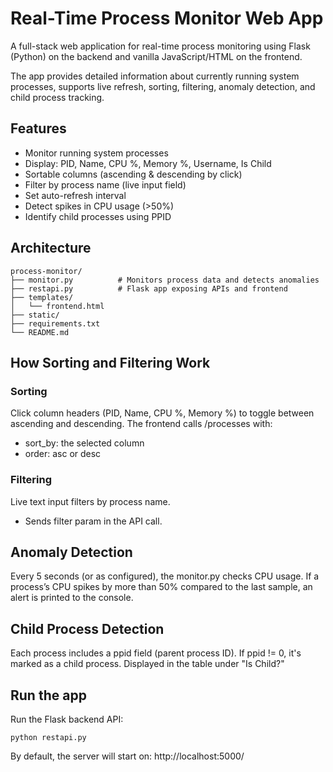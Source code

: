 # Real-Time Process Monitor Web App
A full-stack web application for real-time process monitoring using Flask (Python) on the backend and vanilla JavaScript/HTML on the frontend.

The app provides detailed information about currently running system processes, supports live refresh, sorting, filtering, anomaly detection, and child process tracking.

## Features
- Monitor running system processes
- Display: PID, Name, CPU %, Memory %, Username, Is Child
- Sortable columns (ascending & descending by click)
- Filter by process name (live input field)
- Set auto-refresh interval
- Detect spikes in CPU usage (>50%)
- Identify child processes using PPID

## Architecture
```
process-monitor/
├── monitor.py          # Monitors process data and detects anomalies
├── restapi.py          # Flask app exposing APIs and frontend
├── templates/
│   └── frontend.html   
├── static/            
├── requirements.txt    
└── README.md          
```
## How Sorting and Filtering Work
### Sorting
Click column headers (PID, Name, CPU %, Memory %) to toggle between ascending and descending.
The frontend calls /processes with:
 - sort_by: the selected column
 - order: asc or desc

### Filtering
Live text input filters by process name.
 - Sends filter param in the API call.

## Anomaly Detection
Every 5 seconds (or as configured), the monitor.py checks CPU usage.
If a process’s CPU spikes by more than 50% compared to the last sample, an alert is printed to the console.

## Child Process Detection
Each process includes a ppid field (parent process ID).
If ppid != 0, it's marked as a child process.
Displayed in the table under "Is Child?"

## Run the app
Run the Flask backend API:
```
python restapi.py
```
By default, the server will start on:
http://localhost:5000/
